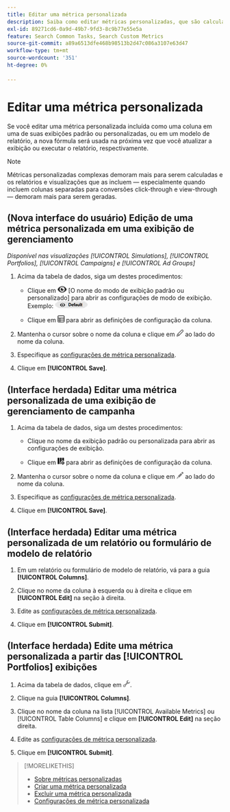 ```yaml
---
title: Editar uma métrica personalizada
description: Saiba como editar métricas personalizadas, que são calculadas a partir de métricas padrão.
exl-id: 89271cd6-0a9d-49b7-9fd3-8c9b77e55e5a
feature: Search Common Tasks, Search Custom Metrics
source-git-commit: a89a6513dfe468b98513b2d47c086a3107e63d47
workflow-type: tm+mt
source-wordcount: '351'
ht-degree: 0%

---
```


# Editar uma métrica personalizada

Se você editar uma métrica personalizada incluída como uma coluna em uma de suas exibições padrão ou personalizadas, ou em um modelo de relatório, a nova fórmula será usada na próxima vez que você atualizar a exibição ou executar o relatório, respectivamente.

>[!NOTE]
>
>Métricas personalizadas complexas demoram mais para serem calculadas e os relatórios e visualizações que as incluem — especialmente quando incluem colunas separadas para conversões click-through e view-through — demoram mais para serem geradas.

## (Nova interface do usuário) Edição de uma métrica personalizada em uma exibição de gerenciamento

*Disponível nas visualizações [!UICONTROL Simulations], [!UICONTROL Portfolios], [!UICONTROL Campaigns] e [!UICONTROL Ad Groups]*

1. Acima da tabela de dados, siga um destes procedimentos:

   * Clique em ![Exibir seletor](/help/search-social-commerce/assets/view.png "Exibir seletor") \[O nome do modo de exibição padrão ou personalizado\] para abrir as configurações de modo de exibição. Exemplo: ![Exemplo de visualização](/help/search-social-commerce/assets/view-selector-example.png "Exemplo de visualização")

   * Clique em ![Colunas personalizadas](/help/search-social-commerce/assets/custom-columns-new.png "Colunas personalizadas") para abrir as definições de configuração da coluna.

1. Mantenha o cursor sobre o nome da coluna e clique em ![Editar](/help/search-social-commerce/assets/edit-new.png "Editar") ao lado do nome da coluna.

1. Especifique as [configurações de métrica personalizada](custom-metric-settings.md).

1. Clique em **[!UICONTROL Save]**.

## (Interface herdada) Editar uma métrica personalizada de uma exibição de gerenciamento de campanha

1. Acima da tabela de dados, siga um destes procedimentos:

   * Clique no nome da exibição padrão ou personalizada para abrir as configurações de exibição.

   * Clique em ![Colunas personalizadas](/help/search-social-commerce/assets/custom-columns.png "Colunas personalizadas") para abrir as definições de configuração da coluna.

1. Mantenha o cursor sobre o nome da coluna e clique em ![Editar](/help/search-social-commerce/assets/edit.png "Editar") ao lado do nome da coluna.

1. Especifique as [configurações de métrica personalizada](custom-metric-settings.md).

1. Clique em **[!UICONTROL Save]**.

## (Interface herdada) Editar uma métrica personalizada de um relatório ou formulário de modelo de relatório

1. Em um relatório ou formulário de modelo de relatório, vá para a guia **[!UICONTROL Columns]**.

1. Clique no nome da coluna à esquerda ou à direita e clique em **[!UICONTROL Edit]** na seção à direita.

1. Edite as [configurações de métrica personalizada](custom-metric-settings.md).

1. Clique em **[!UICONTROL Submit]**.

## (Interface herdada) Edite uma métrica personalizada a partir das [!UICONTROL Portfolios] exibições

1. Acima da tabela de dados, clique em ![Editar Exibição Selecionada](/help/search-social-commerce/assets/view-settings.png "Editar Exibição Selecionada").

1. Clique na guia **[!UICONTROL Columns]**.

1. Clique no nome da coluna na lista [!UICONTROL Available Metrics] ou [!UICONTROL Table Columns] e clique em **[!UICONTROL Edit]** na seção direita.

1. Edite as [configurações de métrica personalizada](custom-metric-settings.md).

1. Clique em **[!UICONTROL Submit]**.

>[!MORELIKETHIS]
>
>* [Sobre métricas personalizadas](custom-metric-about.md)
>* [Criar uma métrica personalizada](custom-metric-create.md)
>* [Excluir uma métrica personalizada](custom-metric-delete.md)
>* [Configurações de métrica personalizada](custom-metric-settings.md)
